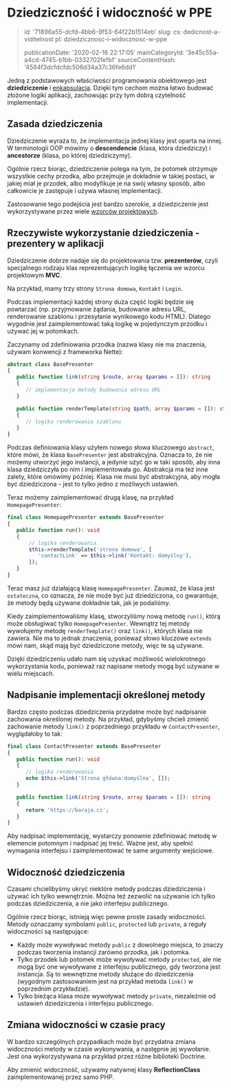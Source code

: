 Dziedziczność i widoczność w PPE
================================

> id: '71896a55-dcfd-4bb6-9f53-64f22b1514eb'
> slug:
> 	cs: dedicnost-a-viditelnost
> 	pl: dziedzicznosc-i-widocznosc-w-ppe
> 
> publicationDate: '2020-02-16 22:17:05'
> mainCategoryId: '3e45c55a-a4cd-4745-b1bb-0332702fefbf'
> sourceContentHash: '4584f3dcfdcfdc506d34a37c36fe6dd1'

Jedną z podstawowych właściwości programowania obiektowego jest **dziedziczenie** i <a href="/enkapsulacja">enkapsulacja</a>. Dzięki tym cechom można łatwo budować złożone logiki aplikacji, zachowując przy tym dobrą czytelność implementacji.

Zasada dziedziczenia
-------------------

Dziedziczenie wyraża to, że implementacja jednej klasy jest oparta na innej. W terminologii OOP mówimy o **descendencie** (klasa, która dziedziczy) i **ancestorze** (klasa, po której dziedziczymy).

Ogólnie rzecz biorąc, dziedziczenie polega na tym, że potomek otrzymuje wszystkie cechy przodka, albo przejmuje je dokładnie w takiej postaci, w jakiej miał je przodek, albo modyfikuje je na swój własny sposób, albo całkowicie je zastępuje i używa własnej implementacji.

Zastosowanie tego podejścia jest bardzo szerokie, a dziedziczenie jest wykorzystywane przez wiele <a href="/design-patterns">wzorców projektowych</a>.

Rzeczywiste wykorzystanie dziedziczenia - prezentery w aplikacji
--------------------

Dziedziczenie dobrze nadaje się do projektowania tzw. **prezenterów**, czyli specjalnego rodzaju klas reprezentujących logikę łączenia we wzorcu projektowym **MVC**.

Na przykład, mamy trzy strony `Strona domowa`, `Kontakt` i `Login`.

Podczas implementacji każdej strony duża część logiki będzie się powtarzać (np. przyjmowanie żądania, budowanie adresu URL, renderowanie szablonu i przesyłanie wynikowego kodu HTML). Dlatego wygodnie jest zaimplementować taką logikę w pojedynczym przodku i używać jej w potomkach.

Zaczynamy od zdefiniowania przodka (nazwa klasy nie ma znaczenia, używam konwencji z frameworka Nette):

```php
abstract class BasePresenter
{
   public function link(string $route, array $params = []): string
   {
      // implementacja metody budowania adresu URL
   }

   public function renderTemplate(string $path, array $params = []): string
   {
      // logika renderowania szablonu
   }
}
```

Podczas definiowania klasy użyłem nowego słowa kluczowego `abstract`, które mówi, że klasa `BasePresenter` jest abstrakcyjna. Oznacza to, że nie możemy utworzyć jego instancji, a jedynie użyć go w taki sposób, aby inna klasa dziedziczyła po nim i implementowała go. Abstrakcja ma też inne zalety, które omówimy później. Klasa nie musi być abstrakcyjna, aby mogła być dziedziczona - jest to tylko jedno z możliwych ustawień.

Teraz możemy zaimplementować drugą klasę, na przykład `HomepagePresenter`:

```php
final class HomepagePresenter extends BasePresenter
{
   public function run(): void
   {
       // logika renderowania
       $this->renderTemplate('strona domowa', [
          'contactLink' => $this->link('Kontakt: domyślny'),
       ]);
   }
}
```

Teraz masz już działającą klasę `HomepagePresenter`. Zauważ, że klasa jest `ostateczna`, co oznacza, że nie może być już dziedziczona, co gwarantuje, że metody będą używane dokładnie tak, jak je podaliśmy.

Kiedy zaimplementowaliśmy klasę, stworzyliśmy nową metodę `run()`, którą może obsługiwać tylko `HomepagePresenter`. Wewnątrz tej metody wywołujemy metodę `renderTemplate()` oraz `link()`, których klasa nie zawiera. Nie ma to jednak znaczenia, ponieważ słowo kluczowe `extends` mówi nam, skąd mają być dziedziczone metody, więc te są używane.

Dzięki dziedziczeniu udało nam się uzyskać możliwość wielokrotnego wykorzystania kodu, ponieważ raz napisane metody mogą być używane w wielu miejscach.

Nadpisanie implementacji określonej metody
------------

Bardzo często podczas dziedziczenia przydatne może być nadpisanie zachowania określonej metody. Na przykład, gdybyśmy chcieli zmienić zachowanie metody `link()` z poprzedniego przykładu w `ContactPresenter`, wyglądałoby to tak:

```php
final class ContactPresenter extends BasePresenter
{
   public function run(): void
   {
      // logika renderowania
      echo $this->link('Strona główna:domyślna', []);
   }

   public function link(string $route, array $params = []): string
   {
      return 'https://baraja.cz';
   }
}
```

Aby nadpisać implementację, wystarczy ponownie zdefiniować metodę w elemencie potomnym i nadpisać jej treść. Ważne jest, aby spełnić wymagania interfejsu i zaimplementować te same argumenty wejściowe.

Widoczność dziedziczenia
--------------------------

Czasami chcielibyśmy ukryć niektóre metody podczas dziedziczenia i używać ich tylko wewnętrznie. Można też zezwolić na używanie ich tylko podczas dziedziczenia, a nie jako interfejsu publicznego.

Ogólnie rzecz biorąc, istnieją więc pewne proste zasady widoczności. Metody oznaczamy symbolami `public`, `protected` lub `private`, a reguły widoczności są następujące:

- Każdy może wywoływać metody `public` z dowolnego miejsca, to znaczy podczas tworzenia instancji zarówno przodka, jak i potomka.
- Tylko przodek lub potomek może wywoływać metody `protected`, ale nie mogą być one wywoływane z interfejsu publicznego, gdy tworzona jest instancja. Są to wewnętrzne metody służące do dziedziczenia (wygodnym zastosowaniem jest na przykład metoda `link()` w poprzednim przykładzie).
- Tylko bieżąca klasa może wywoływać metody `private`, niezależnie od ustawień dziedziczenia i interfejsu publicznego.

Zmiana widoczności w czasie pracy
----------------------------

W bardzo szczególnych przypadkach może być przydatna zmiana widoczności metody w czasie wykonywania, a następnie jej wywołanie. Jest ona wykorzystywana na przykład przez różne biblioteki Doctrine.

Aby zmienić widoczność, używamy natywnej klasy **ReflectionClass** zaimplementowanej przez samo PHP.
